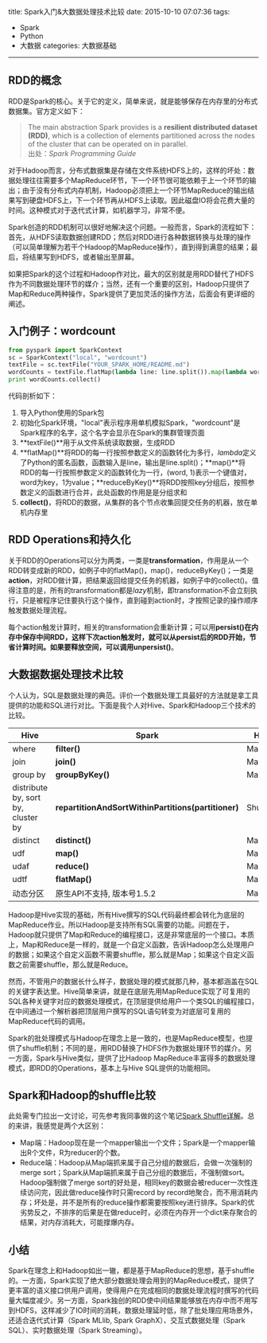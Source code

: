 title: Spark入门&大数据处理技术比较 
date: 2015-10-10 07:07:36
tags:
- Spark
- Python
- 大数据
categories: 大数据基础

---

## RDD的概念
RDD是Spark的核心。关于它的定义，简单来说，就是能够保存在内存里的分布式数据集。官方定义如下：

> The main abstraction Spark provides is a **resilient distributed dataset (RDD)**, which is a collection of elements partitioned across the nodes of the cluster that can be operated on in parallel.    
出处：*Spark Programming Guide*


对于Hadoop而言，分布式数据集是存储在文件系统HDFS上的，这样的坏处：数据处理往往需要多个MapReduce环节，下一个环节很可能依赖于上一个环节的输出；由于没有分布式内存机制，Hadoop必须把上一个环节MapReduce的输出结果写到硬盘HDFS上，下一个环节再从HDFS上读取。因此磁盘IO将会花费大量的时间。这种模式对于迭代式计算，如机器学习，非常不便。

Spark创造的RDD机制可以很好地解决这个问题。一般而言，Spark的流程如下：首先，从HDFS读取数据创建RDD；然后对RDD进行各种数据转换与处理的操作（可以简单理解为若干个Hadoop的MapReduce操作），直到得到满意的结果；最后，将结果写到HDFS，或者输出至屏幕。

如果把Spark的这个过程和Hadoop作对比，最大的区别就是用RDD替代了HDFS作为不同数据处理环节的媒介；当然，还有一个重要的区别，Hadoop只提供了Map和Reduce两种操作，Spark提供了更加灵活的操作方法，后面会有更详细的阐述。

## 入门例子：wordcount
``` python
from pyspark import SparkContext
sc = SparkContext("local", "wordcount")
textFile = sc.textFile("YOUR_SPARK_HOME/README.md")
wordCounts = textFile.flatMap(lambda line: line.split()).map(lambda word: (word, 1)).reduceByKey(lambda a, b: a+b)
print wordCounts.collect()
```

代码剖析如下：
1. 导入Python使用的Spark包
2. 初始化Spark环境，"local"表示程序用单机模拟Spark，"wordcount"是Spark程序的名字，这个名字会显示在Spark的集群管理页面
3. **textFile()**用于从文件系统读取数据，生成RDD
4. **flatMap()**将RDD的每一行按照参数定义的函数转化为多行，*lambda*定义了Python的匿名函数，函数输入是line，输出是line.split()；**map()**将RDD的每一行按照参数定义的函数转化为一行，(word, 1)表示一个键值对，word为key，1为value；**reduceByKey()**将RDD按照key分组后，按照参数定义的函数进行合并，此处函数的作用是是分组求和
5. **collect()**，将RDD的数据，从集群的各个节点收集回提交任务的机器，放在单机内存里

## RDD Operations和持久化

关于RDD的Operations可以分为两类，一类是**transformation**，作用是从一个RDD转变成新的RDD，如例子中的flatMap()，map()，reduceByKey()；一类是**action**，对RDD做计算，把结果返回给提交任务的机器，如例子中的collect()。值得注意的是，所有的transformation都是*lazy*机制，即transformation不会立刻执行，只是被程序记住要执行这个操作，直到碰到action时，才按照记录的操作顺序触发数据处理流程。

每个action触发计算时，相关的transformation会重新计算；可以用**persist()**在内存中保存中间RDD，这样下次action触发时，就可以从persist后的RDD开始，节省计算时间。如果要释放空间，可以调用**unpersist()**。

## 大数据数据处理技术比较
个人认为，SQL是数据处理的典范。评价一个数据处理工具最好的方法就是拿工具提供的功能和SQL进行对比。下面是我个人对Hive、Spark和Hadoop三个技术的比较。

| **Hive** | **Spark** | **Hadoop** |
| ---- | ----- | ------ |
| where | **filter()** | Map |
| join | **join()** | MapReduce |
| group by | **groupByKey()** | MapReduce |
| distribute by, sort by, cluster by | **repartitionAndSortWithinPartitions(partitioner)** | Shuffle
| distinct | **distinct()** | MapReduce |
| udf | **map()** | Map |
| udaf | **reduce()** | Map |
| udtf | **flatMap()** | Map |
| 动态分区 | 原生API不支持, 版本号1.5.2 | MapReduce |

Hadoop是Hive实现的基础，所有Hive撰写的SQL代码最终都会转化为底层的MapReduce作业。所以Hadoop是支持所有SQL需要的功能。问题在于，Hadoop就只提供了Map和Reduce的编程接口，这是非常底层的一个接口。本质上，Map和Reduce是一样的，就是一个自定义函数，告诉Hadoop怎么处理用户的数据；如果这个自定义函数不需要shuffle，那么就是Map；如果这个自定义函数之前需要shuffle，那么就是Reduce。

然而，不管用户的数据长什么样子，数据处理的模式就那几种，基本都涵盖在SQL的关键字表达里。Hive简单来讲，就是在底层先用MapReduce实现了可复用的SQL各种关键字对应的数据处理模式，在顶层提供给用户一个类SQL的编程接口，在中间通过一个解析器把顶层用户撰写的SQL语句转变为对底层可复用的MapReduce代码的调用。

Spark的批处理模式与Hadoop在理念上是一致的，也是MapReduce模型，也提供了shuffle机制；不同的是，用RDD替换了HDFS作为数据处理环节的媒介。另一方面，Spark与Hive类似，提供了比Hadoop MapReduce丰富得多的数据处理模式，即RDD的Operations，基本上与Hive SQL提供的功能相同。

## Spark和Hadoop的shuffle比较

此处需专门拉出一文讨论，可先参考我同事做的这个笔记[Spark Shuffle详解](http://xialeizhou.com/2015/12/08/Spark-Shuffle%E8%AF%A6%E8%A7%A3/)。总的来讲，我感觉是两个大区别：
- Map端：Hadoop现在是一个mapper输出一个文件；Spark是一个mapper输出R个文件，R为reducer的个数。
- Reduce端：Hadoop从Map端抓来属于自己分组的数据后，会做一次强制的merge sort；Spark从Map端抓来属于自己分组的数据后，不强制做sort。Hadoop强制做了merge sort的好处是，相同key的数据会被reducer一次性连续访问完，因此做reduce操作时只需record by record地聚合，而不用消耗内存；坏处是，并不是所有的reduce操作都需要按照key进行排序。Spark的优劣势反之，不排序的后果是在做reduce时，必须在内存开一个dict来存聚合的结果，对内存消耗大，可能撑爆内存。


## 小结
Spark在理念上和Hadoop如出一辙，都是基于MapReduce的思想，基于shuffle的。一方面，Spark实现了绝大部分数据处理会用到的MapReduce模式，提供了更丰富的语义接口供用户调用，使得用户在完成相同的数据处理流程时撰写的代码量大幅度减少。另一方面，Spark独创的RDD使中间结果能够放在内存中而不用写到HDFS，这样减少了IO时间的消耗，数据处理延时低，除了批处理应用场景外，还适合迭代式计算（Spark MLlib, Spark GraphX）、交互式数据处理（Spark SQL）、实时数据处理（Spark Streaming）。


